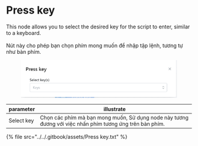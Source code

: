 # Press key

This node allows you to select the desired key for the script to enter, similar to a keyboard.\
\
Nút này cho phép bạn chọn phím mong muốn để nhập tập lệnh, tương tự như bàn phím.

<figure><img src="../../.gitbook/assets/Press key.png" alt=""><figcaption></figcaption></figure>

| parameter  | illustrate                                                                                               |
| ---------- | -------------------------------------------------------------------------------------------------------- |
| Select key | Chọn các phím mà bạn mong muốn, Sử dụng node này tương đương với việc nhấn phím tương ứng trên bàn phím. |

{% file src="../../.gitbook/assets/Press key.txt" %}
